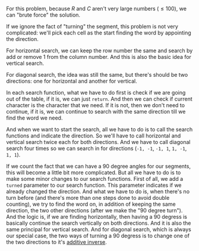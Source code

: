For this problem, because *R* and *C* aren't very large numbers ($\le 100$), we can "brute force" the solution.

If we ignore the fact of "turning" the segment, this problem is not very complicated: we'll pick each cell as the start finding the word by appointing the direction.

For horizontal search, we can keep the row number the same and search by add or remove 1 from the column number. And this is also the basic idea for vertical search.

For diagonal search, the idea was still the same, but there's should be two directions: one for horizontal and another for vertical.

In each search function, what we have to do first is check if we are going out of the table, if it is, we can just `return`. And then we can check if current character is the character that we need. If it is not, then we don't need to continue, if it is, we can continue to search with the same direction till we find the word we need.

And when we want to start the search, all we have to do is to call the search functions and indicate the direction. So we'll have to call horizontal and vertical search twice each for both directions. And we have to call diagonal search four times so we can search in for directions (`-1, -1`, `-1, 1`, `1, -1`, `1, 1`).

If we count the fact that we can have a 90 degree angles for our segments, this will become a little bit more complicated. But all we have to do is to make some minor changes to our search functions. First of all, we add a `turned` parameter to our search function. This parameter indicates if we already changed the direction. And what we have to do is, when there's no turn before (and there's more than one steps done to avoid double counting), we try to find the word on, in addition of keeping the same direction, the two other directions (after we make the "90 degree turn"). And the logic is, if we are finding horizontally, then having a 90 degress is basically continue the search vertically on both directions. And it is also the same principal for vertical search. And for diagonal search, which is always our special case, the two ways of turning a 90 degress is to change one of the two directions to it's [additive inverse](https://en.wikipedia.org/wiki/Additive_inverse).
